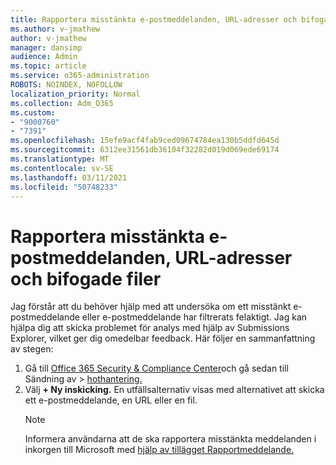 ```yaml
---
title: Rapportera misstänkta e-postmeddelanden, URL-adresser och bifogade filer
ms.author: v-jmathew
author: v-jmathew
manager: dansimp
audience: Admin
ms.topic: article
ms.service: o365-administration
ROBOTS: NOINDEX, NOFOLLOW
localization_priority: Normal
ms.collection: Adm_O365
ms.custom:
- "9000760"
- "7391"
ms.openlocfilehash: 15efe9acf4fab9ced09674784ea130b5ddfd645d
ms.sourcegitcommit: 6312ee31561db36104f32282d019d069ede69174
ms.translationtype: MT
ms.contentlocale: sv-SE
ms.lasthandoff: 03/11/2021
ms.locfileid: "50748233"
---
```

# <a name="report-suspicious-emails-urls-or-attachments"></a>Rapportera misstänkta e-postmeddelanden, URL-adresser och bifogade filer

Jag förstår att du behöver hjälp med att undersöka om ett misstänkt e-postmeddelande eller e-postmeddelande har filtrerats felaktigt. Jag kan hjälpa dig att skicka problemet för analys med hjälp av Submissions Explorer, vilket ger dig omedelbar feedback. Här följer en sammanfattning av stegen:

1. Gå till [Office 365 Security & Compliance Center](https://go.microsoft.com/fwlink/p/?linkid=2077143)och gå sedan till Sändning av   >  [hothantering.](https://go.microsoft.com/fwlink/?linkid=2101521)
2. Välj **+ Ny inskicking.** En utfällsalternativ visas med alternativet att skicka ett e-postmeddelande, en URL eller en fil.
    > [!NOTE]
    > Informera användarna att de ska rapportera misstänkta meddelanden i inkorgen till Microsoft med [hjälp av tillägget Rapportmeddelande.](https://go.microsoft.com/fwlink/?linkid=2092385)
